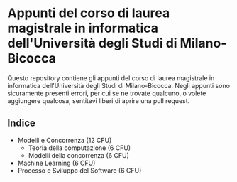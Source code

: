 # Appunti del corso di laurea magistrale in informatica dell'Università degli Studi di Milano-Bicocca

Questo repository contiene gli appunti del corso di laurea magistrale in
informatica dell'Università degli Studi di Milano-Bicocca. Negli appunti sono
sicuramente presenti errori, per cui se ne trovate qualcuno, o volete aggiungere
qualcosa, sentitevi liberi di aprire una pull request.

## Indice

- Modelli e Concorrenza (12 CFU)
  - Teoria della computazione (6 CFU)
  - Modelli della concorrenza (6 CFU)
- Machine Learning (6 CFU)
- Processo e Sviluppo del Software (6 CFU)
